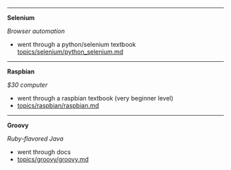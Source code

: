 
---

**Selenium**

_Browser automation_

- went through a python/selenium textbook  
  [topics/selenium/python_selenium.md](topics/selenium/python_selenium.md)

---

**Raspbian**

_$30 computer_

- went through a raspbian textbook (very beginner level)
- [topics/raspbian/raspbian.md](topics/raspbian/raspbian.md)

---

**Groovy**

_Ruby-flavored Java_

- went through docs
- [topics/groovy/groovy.md](topics/groovy/groovy.md)

